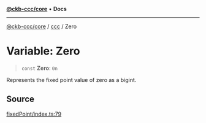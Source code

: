 [**@ckb-ccc/core**](README.md) • **Docs**

***

[@ckb-ccc/core](README.md) / [ccc](Namespace.ccc.md) / Zero

# Variable: Zero

> `const` **Zero**: `0n`

Represents the fixed point value of zero as a bigint.

## Source

[fixedPoint/index.ts:79](https://github.com/SpectreMercury/ccc/blob/df48adb02ef9cfbc211311f00ecef869462de5fa/packages/core/src/fixedPoint/index.ts#L79)
